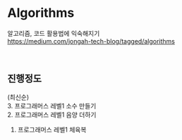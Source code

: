 # Algorithms

알고리즘, 코드 활용법에 익숙해지기  
https://medium.com/jongah-tech-blog/tagged/algorithms

<br/>

## **진행정도**

(최신순)  
3. 프로그래머스 레벨1 소수 만들기  
2. 프로그래머스 레벨1 음양 더하기  
1. 프로그래머스 레벨1 체육복  
